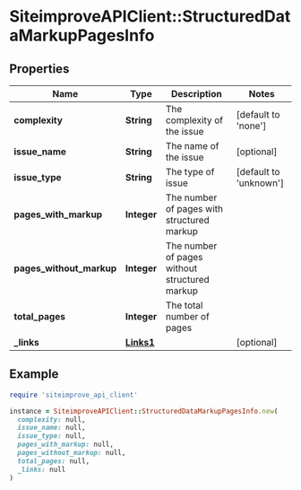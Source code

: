 # SiteimproveAPIClient::StructuredDataMarkupPagesInfo

## Properties

| Name | Type | Description | Notes |
| ---- | ---- | ----------- | ----- |
| **complexity** | **String** | The complexity of the issue | [default to &#39;none&#39;] |
| **issue_name** | **String** | The name of the issue | [optional] |
| **issue_type** | **String** | The type of issue | [default to &#39;unknown&#39;] |
| **pages_with_markup** | **Integer** | The number of pages with structured markup |  |
| **pages_without_markup** | **Integer** | The number of pages without structured markup |  |
| **total_pages** | **Integer** | The total number of pages |  |
| **_links** | [**Links1**](Links1.md) |  | [optional] |

## Example

```ruby
require 'siteimprove_api_client'

instance = SiteimproveAPIClient::StructuredDataMarkupPagesInfo.new(
  complexity: null,
  issue_name: null,
  issue_type: null,
  pages_with_markup: null,
  pages_without_markup: null,
  total_pages: null,
  _links: null
)
```

